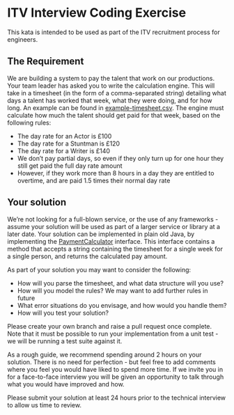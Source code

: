 # ITV Interview Coding Exercise

This kata is intended to be used as part of the ITV recruitment process for engineers.

## The Requirement

We are building a system to pay the talent that work on our productions. Your team 
leader has asked you to write the calculation engine. This will take in a timesheet 
(in the form of a comma-separated string) detailing what days a talent has worked 
that week, what they were doing, and for how long. An example can be found in
[example-timesheet.csv](src/main/resources/example-timesheet.csv).
The engine must calculate how much the talent should get paid for that week, based 
on the following rules:
* The day rate for an Actor is £100
* The day rate for a Stuntman is £120
* The day rate for a Writer is £140
* We don’t pay partial days, so even if they only turn up for one hour they still 
  get paid the full day rate amount
* However, if they work more than 8 hours in a day they are entitled to overtime, and
  are paid 1.5 times their normal day rate

## Your solution

We’re not looking for a full-blown service, or the use of any frameworks - assume your 
solution will be used as part of a larger service or library at a later date. Your 
solution can be implemented in plain old Java, by implementing the
[PaymentCalculator](src/main/java/com/itv/talentpaymentskata/PaymentCalculator.java) 
interface. This interface contains a method that accepts a string containing the timesheet 
for a single week for a single person, and returns the calculated pay amount.

As part of your solution you may want to consider the following:
* How will you parse the timesheet, and what data structure will you use?
* How will you model the rules? We may want to add further rules in future
* What error situations do you envisage, and how would you handle them?
* How will you test your solution?

Please create your own branch and raise a pull request once complete. Note that it
must be possible to run your implementation from a unit test - we will be running a
test suite against it.

As a rough guide, we recommend spending around 2 hours on your solution. There is no
need for perfection - but feel free to add comments where you feel you would have 
liked to spend more time. If we invite you in for a face-to-face interview you will 
be given an opportunity to talk through what you would have improved and how.

Please submit your solution at least 24 hours prior to the technical interview to allow
us time to review.
